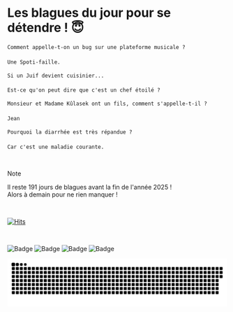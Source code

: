 
<h1>Les blagues du jour pour se détendre ! 😇</h1>

```diff
Comment appelle-t-on un bug sur une plateforme musicale ?

Une Spoti-faille.
```

```diff
Si un Juif devient cuisinier...

Est-ce qu'on peut dire que c'est un chef étoilé ?
```

```diff
Monsieur et Madame Kûlasek ont un fils, comment s'appelle-t-il ?

Jean
```

```diff
Pourquoi la diarrhée est très répandue ?

Car c'est une maladie courante.
```

<br/>

> [!NOTE]
> Il reste 191 jours de blagues avant la fin de l'année 2025 ! <br/>
> Alors à demain pour ne rien manquer !

<br/>


[![Hits](https://hits.seeyoufarm.com/api/count/incr/badge.svg?url=https%3A%2F%2Fgithub.com%2FClems02%2Fhit-counter&count_bg=%23003E80&title_bg=%235C9FE1&icon=powershell.svg&icon_color=%23FFFFFF&title=Visite&edge_flat=false)](https://hits.seeyoufarm.com)


<br/>


![Badge](https://img.shields.io/badge/Last%20updated%20on-white?style=for-the-badge&logo=clockify)   ![Badge](https://img.shields.io/badge/24/06-white?style=for-the-badge) ![Badge](https://img.shields.io/badge/at-white?style=for-the-badge) ![Badge](https://img.shields.io/badge/03:34-white?style=for-the-badge)


<p align="center">
 <img width="1000" src="assets/github-snake.svg" alt="snake"/>
</p>
